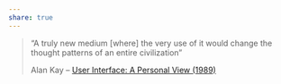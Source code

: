 ```yaml
---
share: true
---
```

> “A truly new medium [where] the very use of it would change the thought patterns of an entire civilization”
> 
> Alan Kay – [User Interface: A Personal View (1989)](http://worrydream.com/refs/Kay%20-%20User%20Interface,%20a%20Personal%20View.pdf)
